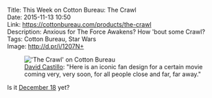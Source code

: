 Title: This Week on Cotton Bureau: The Crawl  
Date: 2015-11-13 10:50  
Link: https://cottonbureau.com/products/the-crawl  
Description: Anxious for The Force Awakens? How 'bout some Crawl?  
Tags: Cotton Bureau, Star Wars  
Image: http://d.pr/i/1207N+  

<figure>
	<img src="http://d.pr/i/1207N+" alt="'The Crawl' on Cotton Bureau" title="'The Crawl' on Cotton Bureau">
	<figcaption><a href="http://twitter.com/hellacastle" title="The designer's Twitter account">David Castillo</a>: "Here is an iconic fan design for a certain movie coming very, very soon, for all people close and far, far away."</figcaption>
</figure>

Is it [December 18][fandango] yet?

[fandango]: http://www.fandango.com/starwars:theforceawakens_169229/movieoverview "Star Wars opening day"

